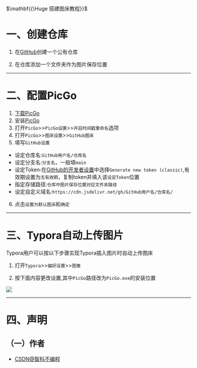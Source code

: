 $\mathbf{{\Huge 搭建图床教程}}$

# 一、创建仓库

1. 在[GitHub](https://github.com/)创建一个公有仓库

1. 在仓库添加一个文件夹作为图片保存位置

---

# 二、配置PicGo

1. [下载PicGo](https://mirrors.sdu.edu.cn/github-release/1712122460/github-release/Molunerfinn_PicGo/v2.3.1/)
1. 安装[PicGo](https://picgo.github.io/PicGo-Doc/zh/)
1. 打开`PicGo`>>`PicGo设置`>>`开启时间戳重命名`选项
1. 打开`PicGo`>>`图床设置`>>`GitHub图床`
1. 填写`GitHub设置`

* 设定仓库名:`GitHub用户名/仓库名`
* 设定分支名:`分支名`，一般填`main`
* 设定Token:在[GitHub的开发者设置](https://github.com/settings/tokens)中选择`Generate new token (classic)`,有效期设置为`无有效期`，复制token并填入该`设定Token`位置
* 指定存储路径:`仓库中图片保存位置对应文件夹路径`
* 设定自定义域名:`https://cdn.jsdelivr.net/gh/GitHub用户名/仓库名/`

6. 点击`设置为默认图床`和`确定`


---

# 三、Typora自动上传图片

Typora用户可以按以下步骤实现Typora插入图片时自动上传图床

1. 打开`Typora`>>`偏好设置`>>`图像`

1. 按下面内容更改设置,其中`PicGo`路径改为`PicGo.exe`的安装位置

![](https://cdn.jsdelivr.net/gh/sername531/imgur//image/202404031505522.png)

---

# 四、声明

## （一）作者

- [CSDN@智科不编程](https://blog.csdn.net/qq_74251965?type=blog)
